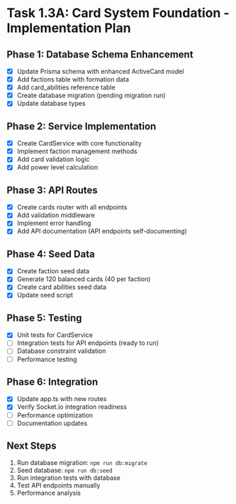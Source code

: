 # Task 1.3A: Card System Foundation - Implementation Plan

## Phase 1: Database Schema Enhancement
- [x] Update Prisma schema with enhanced ActiveCard model
- [x] Add factions table with formation data
- [x] Add card_abilities reference table
- [x] Create database migration (pending migration run)
- [x] Update database types

## Phase 2: Service Implementation
- [x] Create CardService with core functionality
- [x] Implement faction management methods
- [x] Add card validation logic
- [x] Add power level calculation

## Phase 3: API Routes
- [x] Create cards router with all endpoints
- [x] Add validation middleware
- [x] Implement error handling
- [x] Add API documentation (API endpoints self-documenting)

## Phase 4: Seed Data
- [x] Create faction seed data
- [x] Generate 120 balanced cards (40 per faction)
- [x] Create card abilities seed data
- [x] Update seed script

## Phase 5: Testing
- [x] Unit tests for CardService
- [ ] Integration tests for API endpoints (ready to run)
- [ ] Database constraint validation
- [ ] Performance testing

## Phase 6: Integration
- [x] Update app.ts with new routes
- [x] Verify Socket.io integration readiness
- [ ] Performance optimization
- [ ] Documentation updates

## Next Steps
1. Run database migration: `npm run db:migrate`
2. Seed database: `npm run db:seed`
3. Run integration tests with database
4. Test API endpoints manually
5. Performance analysis
